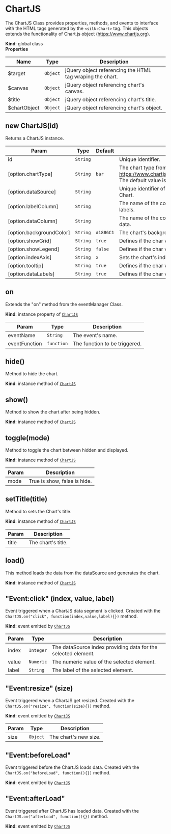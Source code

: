# ChartJS
The ChartJS Class provides properties, methods, and events to interface with the HTML tags generated by  the ```<silk:Chart>``` tag. This objects extends the functionality of Chart.js object (https://www.chartjs.org).

**Kind**: global class  
**Properties**

| Name | Type | Description |
| --- | --- | --- |
| $target | <code>Object</code> | jQuery object referencing the HTML <div> tag wraping the chart. |
| $canvas | <code>Object</code> | jQuery object referencing chart's canvas. |
| $title | <code>Object</code> | jQuery object referencing chart's title. |
| $chartObject | <code>Object</code> | jQuery object referencing chart's object. |



<a name="new_ChartJS_new"></a>

## new ChartJS(id)
Returns a ChartJS instance.


| Param | Type | Default | Description |
| --- | --- | --- | --- |
| id | <code>String</code> |  | Unique identifier. |
| [option.chartType] | <code>String</code> | <code>bar</code> | The chart type from https://www.chartjs.org/docs/latest/charts/area.html. The default value is "bar". |
| [option.dataSource] | <code>String</code> |  | Unique identifier of the dataProvider used to fill the Chart. |
| [option.labelColumn] | <code>String</code> |  | The name of the column which defines the char's labels. |
| [option.dataColumn] | <code>String</code> |  | The name of the column which defines the char's data. |
| [option.backgroundColor] | <code>String</code> | <code>#1886C1</code> | The chart's background color. |
| [option.showGrid] | <code>String</code> | <code>true</code> | Defines if the char will have a grid. |
| [option.showLegend] | <code>String</code> | <code>false</code> | Defines if the char will show the lagend. |
| [option.indexAxis] | <code>String</code> | <code>x</code> | Sets the chart's index axis. |
| [option.tooltip] | <code>String</code> | <code>true</code> | Defines if the char will show the tooltips. |
| [option.dataLabels] | <code>String</code> | <code>true</code> | Defines if the char will show data labels. |

<a name="ChartJS+on"></a>

## on
Extends the "on" method from the eventManager Class.

**Kind**: instance property of [<code>ChartJS</code>](#ChartJS)  

| Param | Type | Description |
| --- | --- | --- |
| eventName | <code>String</code> | The event's name. |
| eventFunction | <code>function</code> | The function to be triggered. |

<a name="ChartJS+hide"></a>

## hide()
Method to hide the chart.

**Kind**: instance method of [<code>ChartJS</code>](#ChartJS)  
<a name="ChartJS+show"></a>

## show()
Method to show the chart after being hidden.

**Kind**: instance method of [<code>ChartJS</code>](#ChartJS)  
<a name="ChartJS+toggle"></a>

## toggle(mode)
Method to toggle the chart between hidden and displayed.

**Kind**: instance method of [<code>ChartJS</code>](#ChartJS)  

| Param | Description |
| --- | --- |
| mode | True is show, false is hide. |

<a name="ChartJS+setTitle"></a>

## setTitle(title)
Method to sets the Chart's title.

**Kind**: instance method of [<code>ChartJS</code>](#ChartJS)  

| Param | Description |
| --- | --- |
| title | The chart's title. |

<a name="ChartJS+load"></a>

## load()
This method loads the data from the dataSource and generates the chart.

**Kind**: instance method of [<code>ChartJS</code>](#ChartJS)  
<a name="ChartJS+Event_click"></a>

## "Event:click" (index, value, label)
Event triggered when a ChartJS data segment is clicked. Created with the ```ChartJS.on("click", function(index,value,label){})``` method.

**Kind**: event emitted by [<code>ChartJS</code>](#ChartJS)  

| Param | Type | Description |
| --- | --- | --- |
| index | <code>Integer</code> | The dataSource index providing data for the selected element. |
| value | <code>Numeric</code> | The numeric value of the selected element. |
| label | <code>String</code> | The label of the selected element. |

<a name="ChartJS+Event_resize"></a>

## "Event:resize" (size)
Event triggered when a ChartJS get resized. Created with the ```ChartJS.on("resize", function(size){})``` method.

**Kind**: event emitted by [<code>ChartJS</code>](#ChartJS)  

| Param | Type | Description |
| --- | --- | --- |
| size | <code>Object</code> | The chart's new size. |

<a name="ChartJS+Event_beforeLoad"></a>

## "Event:beforeLoad"
Event triggered before the ChartJS loads data. Created with the ```ChartJS.on("beforeLoad", function(){})``` method.

**Kind**: event emitted by [<code>ChartJS</code>](#ChartJS)  
<a name="ChartJS+Event_afterLoad"></a>

## "Event:afterLoad"
Event triggered after ChartJS has loaded data. Created with the ```ChartJS.on("afterLoad", function(){})``` method.

**Kind**: event emitted by [<code>ChartJS</code>](#ChartJS)  
